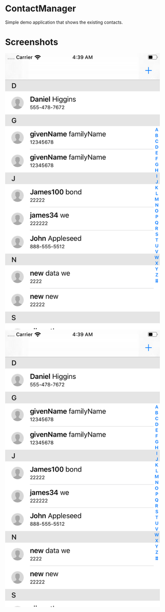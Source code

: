 # ContactManager
Simple demo application that shows the existing contacts.

# Screenshots

![alt-text-1](Contacts.png "title-1") ![alt-text-2](Contacts.png "title-2")





